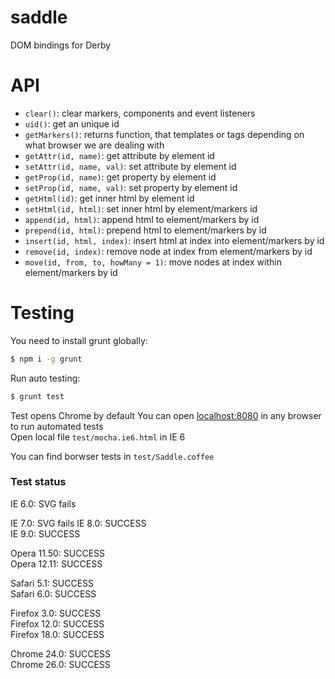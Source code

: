 saddle
======

DOM bindings for Derby

# API

* `clear()`: clear markers, components and event listeners
* `uid()`: get an unique id
* `getMarkers()`: returns function, that templates <!--comment--> or <comment></comment> tags depending on what browser we are dealing with
* `getAttr(id, name)`: get attribute by element id
* `setAttr(id, name, val)`: set attribute by element id
* `getProp(id, name)`: get property by element id
* `setProp(id, name, val)`: set property by element id
* `getHtml(id)`: get inner html by element id
* `setHtml(id, html)`: set inner html by element/markers id
* `append(id, html)`: append html to element/markers by id
* `prepend(id, html)`: prepend html to element/markers by id
* `insert(id, html, index)`: insert html at index into element/markers by id
* `remove(id, index)`: remove node at index from element/markers by id
* `move(id, from, to, howMany = 1)`: move nodes at index within element/markers by id


# Testing

You need to install grunt globally:
```sh
$ npm i -g grunt
```

Run auto testing:
```sh
$ grunt test
```
Test opens Chrome by default
You can open [localhost:8080](http://localhost:8080/) in any browser to run automated tests  
Open local file `test/mocha.ie6.html` in IE 6

You can find borwser tests in `test/Saddle.coffee`


### Test status
IE 6.0: SVG fails

IE 7.0: SVG fails
IE 8.0: SUCCESS  
IE 9.0: SUCCESS  

Opera 11.50: SUCCESS  
Opera 12.11: SUCCESS  

Safari 5.1: SUCCESS  
Safari 6.0: SUCCESS  

Firefox 3.0: SUCCESS  
Firefox 12.0: SUCCESS  
Firefox 18.0: SUCCESS  

Chrome 24.0: SUCCESS  
Chrome 26.0: SUCCESS  
